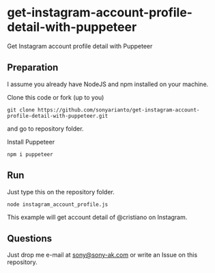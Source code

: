 # get-instagram-account-profile-detail-with-puppeteer
Get Instagram account profile detail with Puppeteer

## Preparation
I assume you already have NodeJS and npm installed on your machine.

Clone this code or fork (up to you)
```
git clone https://github.com/sonyarianto/get-instagram-account-profile-detail-with-puppeteer.git
```
and go to repository folder.

Install Puppeteer
```
npm i puppeteer
```

## Run
Just type this on the repository folder.
```
node instagram_account_profile.js
```

This example will get account detail of @cristiano on Instagram.

## Questions
Just drop me e-mail at sony@sony-ak.com or write an Issue on this repository.
